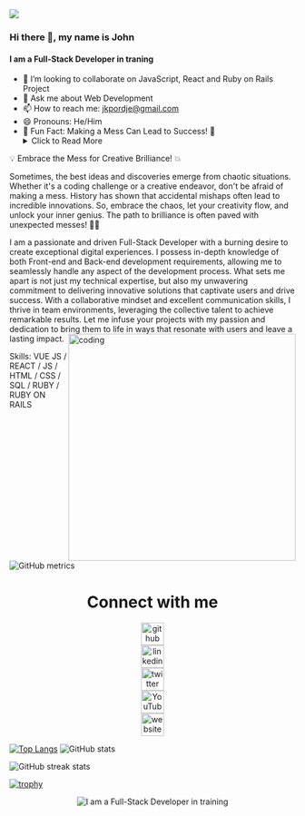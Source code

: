 <img src="https://indoanalytica.com/static/images/bannerr.gif">

### Hi there 👋, my name is John
#### I am a Full-Stack Developer in traning            
- 👯 I’m looking to collaborate on JavaScript, React and Ruby on Rails Project
- 💬 Ask me about Web Development
- 📫 How to reach me: jkpordje@gmail.com 
- 😄 Pronouns: He/Him 
- 🎉 Fun Fact: Making a Mess Can Lead to Success! 🙌  <details>
  <summary>Click to Read More</summary>
💡 Embrace the Mess for Creative Brilliance! 💥

Sometimes, the best ideas and discoveries emerge from chaotic situations. Whether it's a coding challenge or a creative endeavor, don't be afraid of making a mess. History has shown that accidental mishaps often lead to incredible innovations. So, embrace the chaos, let your creativity flow, and unlock your inner genius. The path to brilliance is often paved with unexpected messes! 🎉✨
</details>



I am a passionate and driven Full-Stack Developer with a burning desire to create exceptional digital experiences. I possess in-depth knowledge of both Front-end and Back-end development requirements, allowing me to seamlessly handle any aspect of the development process. What sets me apart is not just my technical expertise, but also my unwavering commitment to delivering innovative solutions that captivate users and drive success. With a collaborative mindset and excellent communication skills, I thrive in team environments, leveraging the collective talent to achieve remarkable results. Let me infuse your projects with my passion and dedication to bring them to life in ways that resonate with users and leave a lasting impact. <img align="right" alt="coding" width="400" src="https://camo.githubusercontent.com/5ddf73ad3a205111cf8c686f687fc216c2946a75005718c8da5b837ad9de78c9/68747470733a2f2f7468756d62732e6766796361742e636f6d2f4576696c4e657874446576696c666973682d736d616c6c2e676966">

Skills: VUE JS / REACT / JS / HTML / CSS / SQL / RUBY / RUBY ON RAILS 

![GitHub metrics](https://metrics.lecoq.io/Outkarm)  <div align="center">
  <h1>Connect with me</h1>
  <div style="display: flex; flex-direction: column; justify-content: space-between; width: 80%;">
    <a href="https://github.com/Outkarm">
      <img src="https://cdn.jsdelivr.net/npm/simple-icons@3.0.1/icons/github.svg" alt="github" height="40">
    </a>
    <a href="https://www.linkedin.com/in/john-kpordje-866749241/">
      <img src="https://cdn.jsdelivr.net/npm/simple-icons@3.0.1/icons/linkedin.svg" alt="linkedin" height="40">
    </a>
    <a href="https://twitter.com/outkarm">
      <img src="https://cdn.jsdelivr.net/npm/simple-icons@3.0.1/icons/twitter.svg" alt="twitter" height="40">
    </a>
    <a href="https://www.youtube.com/channel/UC70wbFILUfwdD0DHnWvlX9Q">
      <img src="https://cdn.jsdelivr.net/npm/simple-icons@3.0.1/icons/youtube.svg" alt="YouTube" height="40">
    </a>
    <a href="https://outkarm.github.io/mobile-device-portfolio/">
      <img src="https://cdn.jsdelivr.net/npm/simple-icons@3.0.1/icons/icloud.svg" alt="website" height="40">
    </a>
  </div>
</div>

[![Top Langs](https://github-readme-stats.vercel.app/api/top-langs/?username=Outkarm)](https://github.com/anuraghazra/github-readme-stats) ![GitHub stats](https://github-readme-stats.vercel.app/api?username=Outkarm&show_icons=true)

![GitHub streak stats](https://github-readme-streak-stats.herokuapp.com/?user=Outkarm)  

[![trophy](https://github-profile-trophy.vercel.app/?username=Outkarm)](https://github.com/ryo-ma/github-profile-trophy)

<div align="center">
  <img src="https://github.com/Outkarm/Outkarm/assets/108669691/6eb6d971-750f-47eb-8cc8-59d6c98b6aff" alt="I am a Full-Stack Developer in training">
</div>

